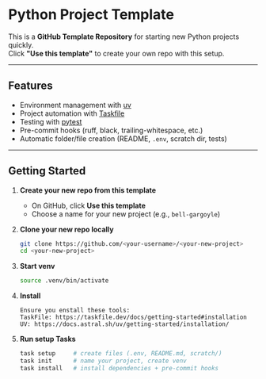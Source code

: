 # Python Project Template

This is a **GitHub Template Repository** for starting new Python projects quickly.  
Click **"Use this template"** to create your own repo with this setup.

---

## Features

- Environment management with [uv](https://docs.astral.sh/uv/)
- Project automation with [Taskfile](https://taskfile.dev/)
- Testing with [pytest](https://docs.pytest.org/)
- Pre-commit hooks (ruff, black, trailing-whitespace, etc.)
- Automatic folder/file creation (README, `.env`, scratch dir, tests)

---

## Getting Started

1. **Create your new repo from this template**
   - On GitHub, click **Use this template**
   - Choose a name for your new project (e.g., `bell-gargoyle`)

2. **Clone your new repo locally**
   ```bash
   git clone https://github.com/<your-username>/<your-new-project>
   cd <your-new-project>
   ```
3. **Start venv**
   ```bash
   source .venv/bin/activate
   ```
4. **Install**
   ```
   Ensure you enstall these tools:
   TaskFile: https://taskfile.dev/docs/getting-started#installation
   UV: https://docs.astral.sh/uv/getting-started/installation/
   ```
5. **Run setup Tasks**
   ```bash
   task setup     # create files (.env, README.md, scratch/)
   task init      # name your project, create venv
   task install   # install dependencies + pre-commit hooks
   ```

